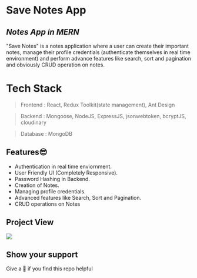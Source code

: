 # Save Notes App
## _Notes App in MERN_

"Save Notes" is a notes application where a user can create their important notes, manage their profile credentials (authenticate themselves in real time environment) and perform advance features like search, sort and pagination and obviously CRUD operation on notes.

# Tech Stack
> Frontend : React, Redux Toolkit(state management), Ant Design

> Backend : Mongoose, NodeJS, ExpressJS, jsonwebtoken, bcryptJS, cloudinary

> Database : MongoDB

## Features😎

- Authentication in real time enviornment.
- User Friendly UI (Completely Responsive).
- Password Hashing in Backend.
- Creation of Notes.
- Managing profile credentials.
- Advanced features like Search, Sort and Pagination.
- CRUD operations on Notes

## Project View
<kbd>![](https://res.cloudinary.com/anshumxn09/image/upload/v1678184489/Post/aNotes_zsijsk.png)</kbd>

## Show your support
Give a 🌟 if you find this repo helpful
